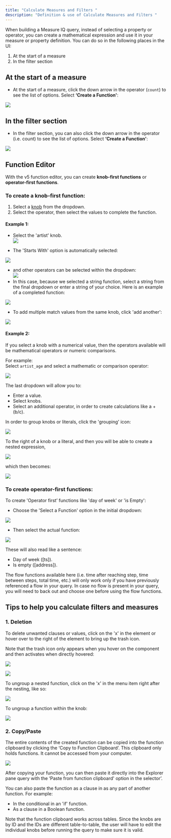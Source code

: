 ```yaml
---
title: "Calculate Measures and Filters "
description: "Definition & use of Calculate Measures and Filters "
---
```

When building a Measure IQ query, instead of selecting a property or operator, you can create a mathematical expression and use it in your measure or property definition. You can do so in the following places in the UI:

1. At the start of a measure
2. In the filter section

## At the start of a measure

- At the start of a measure, click the down arrow in the operator (`count`) to see the list of options. Select **‘Create a Function'**:

![](./attachments/opeator.png)

## In the filter section

- In the filter section, you can also click the down arrow in the operator (i.e. count) to see the list of options. Select **‘Create a Function'**:

![](./attachments/filtered%20to.png)

## Function Editor

With the v5 function editor, you can create **knob-first functions** or **operator-first functions**.

### To create a knob-first function:

1. Select a [knob](/measure_iq/glossary/knowledge-object-knob) from the dropdown.
2. Select the operator, then select the values to complete the function.

#### Example 1:  

- Select the 'artist' knob.  
![](./attachments/select_artist.png)
  
- The 'Starts With' option is automatically selected:

![](./attachments/f583c2383a.png)

- and other operators can be selected within the dropdown:  
![](./attachments/other_operators.png)
- In this case, because we selected a string function, select a string from the final dropdown or enter a string of your choice. Here is an example of a completed function:

![](./attachments/bc8479b515.png)

- To add multiple match values from the same knob, click 'add another':

![](./attachments/c87fb7f52c.png)

#### Example 2:

If you select a knob with a numerical value, then the operators available will be mathematical operators or numeric comparisons.

For example:  
Select `artist_age` and select a mathematic or comparison operator:

![](./attachments/e2611ca1b9.png)

The last dropdown will allow you to:

- Enter a value.
- Select knobs.
- Select an additional operator, in order to create calculations like a + (b/c).

In order to group knobs or literals, click the 'grouping' icon:

![](./attachments/group%20icon.png)

To the right of a knob or a literal, and then you will be able to create a nested expression,

![](./attachments/5b33b99910.png)

which then becomes:

![](./attachments/4f6fdf1b93.png)

### To create operator-first functions:

To create 'Operator first’ functions like 'day of week' or 'is Empty':

- Choose the 'Select a Function' option in the initial dropdown:

![](./attachments/6477c4e48f.png)

- Then select the actual function:

![](./attachments/c44302c60d.png)

These will also read like a sentence:

- Day of week (\[ts\]).
- Is empty (\[address\]).

The flow functions available here (i.e. time after reaching step, time between steps, total time, etc.) will only work only if you have previously referenced a flow in your query. In case no flow is present in your query, you will need to back out and choose one before using the flow functions.

## Tips to help you calculate filters and measures

### 1\. Deletion

To delete unwanted clauses or values, click on the 'x' in the element or hover over to the right of the element to bring up the trash icon.

Note that the trash icon only appears when you hover on the component and then activates when directly hovered:

![](./attachments/513cd333c6.png)

![](./attachments/635ed6e9ac.png)

To ungroup a nested function, click on the 'x' in the menu item right after the nesting, like so:

![](./attachments/3c06a86c38.png)

To ungroup a function within the knob:

![](./attachments/446075c18c.png)

### 2\. Copy/Paste

The entire contents of the created function can be copied into the function clipboard by clicking the ‘Copy to Function Clipboard’. This clipboard only holds functions. It cannot be accessed from your computer.

![](./attachments/copy_paste.png)

After copying your function, you can then paste it directly into the Explorer pane query with the ‘Paste from function clipboard' option in the selector’.

You can also paste the function as a clause in as any part of another function. For example:

- In the conditional in an 'if' function.
- As a clause in a Boolean function.

Note that the function clipboard works across tables. Since the knobs are by ID and the IDs are different table-to-table, the user will have to edit the individual knobs before running the query to make sure it is valid.